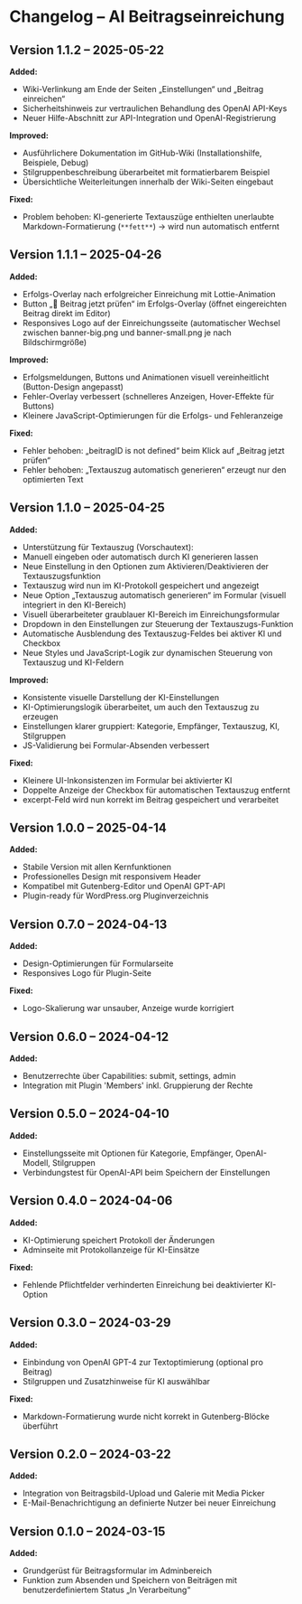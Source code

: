 # Changelog – AI Beitragseinreichung

## Version 1.1.2 – 2025-05-22

**Added:**
- Wiki-Verlinkung am Ende der Seiten „Einstellungen“ und „Beitrag einreichen“
- Sicherheitshinweis zur vertraulichen Behandlung des OpenAI API-Keys
- Neuer Hilfe-Abschnitt zur API-Integration und OpenAI-Registrierung

**Improved:**
- Ausführlichere Dokumentation im GitHub-Wiki (Installationshilfe, Beispiele, Debug)
- Stilgruppenbeschreibung überarbeitet mit formatierbarem Beispiel
- Übersichtliche Weiterleitungen innerhalb der Wiki-Seiten eingebaut

**Fixed:**
- Problem behoben: KI-generierte Textauszüge enthielten unerlaubte Markdown-Formatierung (`**fett**`) → wird nun automatisch entfernt

## Version 1.1.1 – 2025-04-26
**Added:**
- Erfolgs-Overlay nach erfolgreicher Einreichung mit Lottie-Animation
- Button „📝 Beitrag jetzt prüfen“ im Erfolgs-Overlay (öffnet eingereichten Beitrag direkt im Editor)
- Responsives Logo auf der Einreichungsseite (automatischer Wechsel zwischen banner-big.png und banner-small.png je nach Bildschirmgröße)

**Improved:**
- Erfolgsmeldungen, Buttons und Animationen visuell vereinheitlicht (Button-Design angepasst)
- Fehler-Overlay verbessert (schnelleres Anzeigen, Hover-Effekte für Buttons)
- Kleinere JavaScript-Optimierungen für die Erfolgs- und Fehleranzeige

**Fixed:**
- Fehler behoben: „beitragID is not defined“ beim Klick auf „Beitrag jetzt prüfen“
- Fehler behoben: „Textauszug automatisch generieren“ erzeugt nur den optimierten Text

## Version 1.1.0 – 2025-04-25
**Added:**
- Unterstützung für Textauszug (Vorschautext):
- Manuell eingeben oder automatisch durch KI generieren lassen
- Neue Einstellung in den Optionen zum Aktivieren/Deaktivieren der Textauszugsfunktion
- Textauszug wird nun im KI-Protokoll gespeichert und angezeigt
- Neue Option „Textauszug automatisch generieren“ im Formular (visuell integriert in den KI-Bereich)
- Visuell überarbeiteter graublauer KI-Bereich im Einreichungsformular
- Dropdown in den Einstellungen zur Steuerung der Textauszugs-Funktion
- Automatische Ausblendung des Textauszug-Feldes bei aktiver KI und Checkbox
- Neue Styles und JavaScript-Logik zur dynamischen Steuerung von Textauszug und KI-Feldern

**Improved:**
- Konsistente visuelle Darstellung der KI-Einstellungen
- KI-Optimierungslogik überarbeitet, um auch den Textauszug zu erzeugen
- Einstellungen klarer gruppiert: Kategorie, Empfänger, Textauszug, KI, Stilgruppen
- JS-Validierung bei Formular-Absenden verbessert

**Fixed:**
- Kleinere UI-Inkonsistenzen im Formular bei aktivierter KI
- Doppelte Anzeige der Checkbox für automatischen Textauszug entfernt
- excerpt-Feld wird nun korrekt im Beitrag gespeichert und verarbeitet

## Version 1.0.0 – 2025-04-14
**Added:**
- Stabile Version mit allen Kernfunktionen
- Professionelles Design mit responsivem Header
- Kompatibel mit Gutenberg-Editor und OpenAI GPT-API
- Plugin-ready für WordPress.org Pluginverzeichnis

## Version 0.7.0 – 2024-04-13
**Added:**
- Design-Optimierungen für Formularseite
- Responsives Logo für Plugin-Seite

**Fixed:**
- Logo-Skalierung war unsauber, Anzeige wurde korrigiert

## Version 0.6.0 – 2024-04-12
**Added:**
- Benutzerrechte über Capabilities: submit, settings, admin
- Integration mit Plugin 'Members' inkl. Gruppierung der Rechte

## Version 0.5.0 – 2024-04-10
**Added:**
- Einstellungsseite mit Optionen für Kategorie, Empfänger, OpenAI-Modell, Stilgruppen
- Verbindungstest für OpenAI-API beim Speichern der Einstellungen

## Version 0.4.0 – 2024-04-06
**Added:**
- KI-Optimierung speichert Protokoll der Änderungen
- Adminseite mit Protokollanzeige für KI-Einsätze

**Fixed:**
- Fehlende Pflichtfelder verhinderten Einreichung bei deaktivierter KI-Option

## Version 0.3.0 – 2024-03-29
**Added:**
- Einbindung von OpenAI GPT-4 zur Textoptimierung (optional pro Beitrag)
- Stilgruppen und Zusatzhinweise für KI auswählbar

**Fixed:**
- Markdown-Formatierung wurde nicht korrekt in Gutenberg-Blöcke überführt

## Version 0.2.0 – 2024-03-22
**Added:**
- Integration von Beitragsbild-Upload und Galerie mit Media Picker
- E-Mail-Benachrichtigung an definierte Nutzer bei neuer Einreichung

## Version 0.1.0 – 2024-03-15
**Added:**
- Grundgerüst für Beitragsformular im Adminbereich
- Funktion zum Absenden und Speichern von Beiträgen mit benutzerdefiniertem Status „In Verarbeitung“